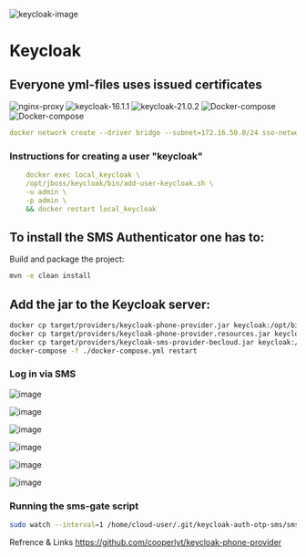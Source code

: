 ![keycloak-image](https://repository-images.githubusercontent.com/11125589/bd31cf00-70f4-11e9-9fb2-4f241568e586)
# Keycloak
## Everyone yml-files uses issued certificates

![nginx-proxy](https://img.shields.io/badge/Nginx-proxy-blue)
![keycloak-16.1.1](https://img.shields.io/badge/Keycloak-16.1.1-brightgreen)
![keycloak-21.0.2](https://img.shields.io/badge/Keycloak-21.0.2-orange)
![Docker-compose](https://img.shields.io/badge/Docker-compose-lightgrey)
![Docker-compose](https://img.shields.io/badge/Digi-cert-yellowgreen)

```yml
docker network create --driver bridge --subnet=172.16.50.0/24 sso-network
```
### Instructions for creating a user "keycloak"
    
```yml    
    docker exec local_keycloak \
    /opt/jboss/keycloak/bin/add-user-keycloak.sh \
    -u admin \
    -p admin \
    && docker restart local_keycloak
```
## To install the SMS Authenticator one has to:

Build and package the project:

```bash
mvn -e clean install
```
## Add the jar to the Keycloak server:

```bash
docker cp target/providers/keycloak-phone-provider.jar keycloak:/opt/bitnami/keycloak/providers/
docker cp target/providers/keycloak-phone-provider.resources.jar keycloak:/opt/bitnami/keycloak/providers/
docker cp target/providers/keycloak-sms-provider-becloud.jar keycloak:/opt/bitnami/keycloak/providers/
docker-compose -f ./docker-compose.yml restart
```

### Log in via SMS

![image](https://user-images.githubusercontent.com/86954730/232290670-5d9e47f6-f272-4bae-8432-b9c40e108218.png)

![image](https://user-images.githubusercontent.com/86954730/232290780-c92106ab-25fc-4531-9d41-6cf0457ce853.png)

![image](https://user-images.githubusercontent.com/86954730/232291327-24332cc1-81f4-4719-ad8c-c0e30390c279.png)

![image](https://user-images.githubusercontent.com/86954730/232290877-13880487-c955-4b5c-bc60-f3e2ba7a394f.png)

![image](https://user-images.githubusercontent.com/86954730/232290972-ed5450a9-7591-44f7-893b-826f5a68c47d.png)

![image](https://user-images.githubusercontent.com/86954730/232291005-36f88479-c946-4e38-a5d4-43f2198c4882.png)

### Running the sms-gate script
```sh
sudo watch --interval=1 /home/cloud-user/.git/keycloak-auth-otp-sms/sms.sh
```
Refrence & Links
https://github.com/cooperlyt/keycloak-phone-provider
